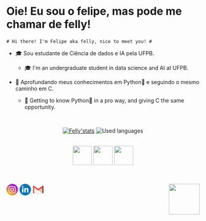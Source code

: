  # Oie! Eu sou o felipe, mas pode me chamar de felly! #
    # Hi there! I'm Felipe aka felly, nice to meet you! # 
    
- 🎓 Sou estudante de Ciência de dados e IA pela UFPB.
  - 🎓 I'm an undergraduate student in data science and AI at UFPB.

- 👾 Aprofundando meus conhecimentos em Python🐍 e seguindo o mesmo caminho em C.
  - 👾 Getting to know Python🐍 in a pro way, and giving C the same opportunity.


 
 <div align = "center" style= "display: inline_block"><br>
 
[![Felly'stats](https://github-readme-stats.vercel.app/api?username=flipfelly&count_private=true&show_icons=true&theme=nightowl)](https://github.com/anuraghazra/github-readme-stats)
![Used languages](https://github-readme-stats.anuraghazra1.vercel.app/api/top-langs/?username=flipfelly&theme=nightowl&hide_border=false&no-bg=true&no-frame=true&langs_count=5)
</div>




<div align = "center" ><br>

<img height= "50" width= "50" src="https://cdn.jsdelivr.net/gh/devicons/devicon/icons/c/c-original.svg" >
<img height= "50" width= "50" src="https://cdn.jsdelivr.net/gh/devicons/devicon/icons/python/python-original.svg" >         
<img height= "50" width= "50" src="https://cdn.jsdelivr.net/gh/devicons/devicon/icons/jupyter/jupyter-original-wordmark.svg"> 
</div>
                    
##

<div align = "left" ><br>
 <a href="https://instagram.com/elfoguinh00" target="_blank"> <img height="30" width="30" src="https://github.com/shahbajjamil/Social-Meadia-Icons/blob/cd8986f5a2be2a96df9fabcc13a4129f32c79dbe/Icons-logos/instagram-circle.png" target="_blank"></a>
 <a href="https://www.linkedin.com/in/felipe-gontijo-1600a31a2 " target"_blank"> <a  href="https://www.linkedin.com/in/profile-mariana-martins" target="_blank" rel="external" ><img height="30" width="30" src="https://github.com/shahbajjamil/Social-Meadia-Icons/blob/cd8986f5a2be2a96df9fabcc13a4129f32c79dbe/Icons-logos/linkedin-circle.png" target="_blank"></a>
 <a href="https://mail.google.com/mail/u/1/#inbox?compose=GTvVlcSBncPKVrNHJmWNzVpNjWkzZCPwhsHXdGWxgjgSQkPVnZhpttkrZxjbjfTdtgvlQnjDnDTMS" target="_blank"> <img height="30" width="30" src="https://github.com/shahbajjamil/Social-Meadia-Icons/blob/cd8986f5a2be2a96df9fabcc13a4129f32c79dbe/Icons-logos/gmail.png" target="_blank" ></a> 
 <img align = "right"  height= "80" width= "80" src = "https://cdn.discordapp.com/attachments/731599159874027634/1113609108768174120/mouse-de-computador-imagem-animada-0019.gif">
</div>
